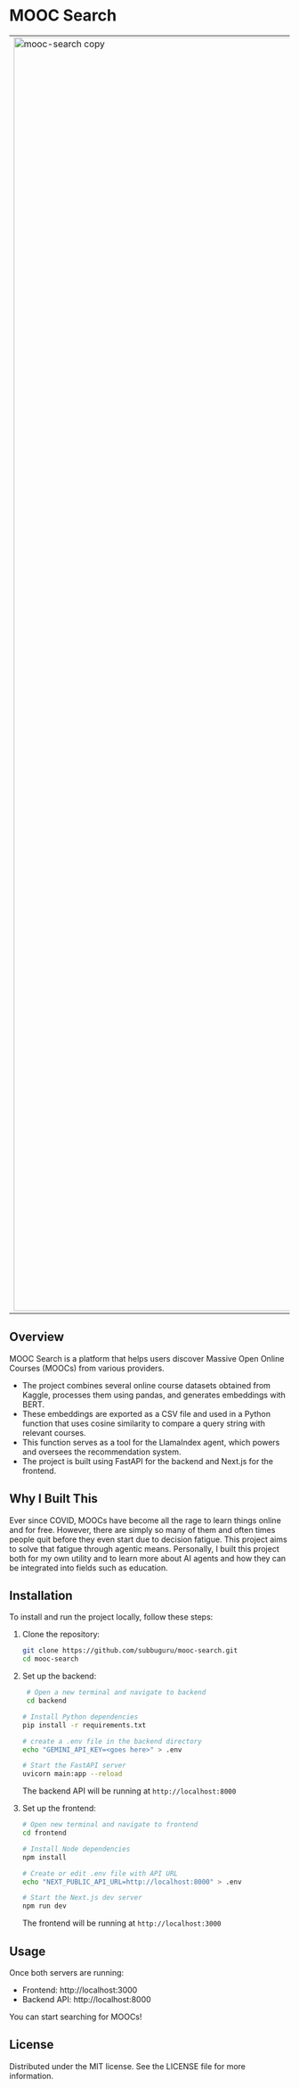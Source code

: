 # MOOC Search

<table>
  <tr>
    <td><img width="2284" alt="mooc-search copy" src="https://github.com/user-attachments/assets/330c865f-aa34-473a-8005-43a2e22e3ca5" /></td>
    <td><img width="2233" alt="image" src="https://github.com/user-attachments/assets/f185faa4-4b54-432e-bde2-533ea0e98210" /></td>
  </tr>
</table>



## Overview

MOOC Search is a platform that helps users discover Massive Open Online Courses (MOOCs) from various providers.

- The project combines several online course datasets obtained from Kaggle, processes them using pandas, and generates embeddings with BERT.
- These embeddings are exported as a CSV file and used in a Python function that uses cosine similarity to compare a query string with relevant courses.
- This function serves as a tool for the LlamaIndex agent, which powers and oversees the recommendation system.
- The project is built using FastAPI for the backend and Next.js for the frontend.

## Why I Built This

Ever since COVID, MOOCs have become all the rage to learn things online and for free. However, there are simply so many of them and often times people quit before they even start due to decision fatigue. This project aims to solve that fatigue through agentic means.
Personally, I built this project both for my own utility and to learn more about AI agents and how they can be integrated into fields such as education.

## Installation

To install and run the project locally, follow these steps:

1. Clone the repository:

   ```bash
   git clone https://github.com/subbuguru/mooc-search.git
   cd mooc-search
   ```

2. Set up the backend:

   ```bash
    # Open a new terminal and navigate to backend
    cd backend

   # Install Python dependencies
   pip install -r requirements.txt

   # create a .env file in the backend directory
   echo "GEMINI_API_KEY=<goes here>" > .env

   # Start the FastAPI server
   uvicorn main:app --reload
   ```

   The backend API will be running at `http://localhost:8000`

3. Set up the frontend:

   ```bash
   # Open new terminal and navigate to frontend
   cd frontend

   # Install Node dependencies
   npm install

   # Create or edit .env file with API URL
   echo "NEXT_PUBLIC_API_URL=http://localhost:8000" > .env

   # Start the Next.js dev server
   npm run dev
   ```

   The frontend will be running at `http://localhost:3000`

## Usage

Once both servers are running:

- Frontend: http://localhost:3000
- Backend API: http://localhost:8000

You can start searching for MOOCs!


## License

Distributed under the MIT license. See the LICENSE file for more information.



